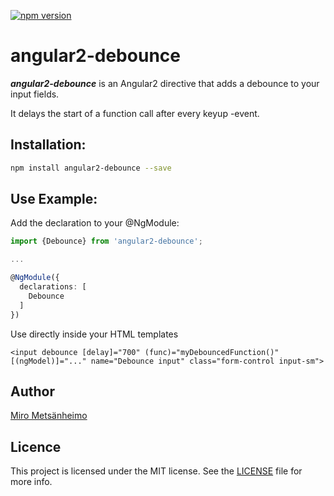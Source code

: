 [![npm version](https://badge.fury.io/js/angular2-debounce.svg)](https://badge.fury.io/js/angular2-debounce)

# angular2-debounce

***angular2-debounce*** is an Angular2 directive that adds a debounce to your input fields.

It delays the start of a function call after every keyup -event.

## Installation:

```bash
npm install angular2-debounce --save
```

## Use Example:

Add the declaration to your @NgModule:

```typescript
import {Debounce} from 'angular2-debounce';

...

@NgModule({
  declarations: [
    Debounce
  ]
})
```

Use directly inside your HTML templates

```
<input debounce [delay]="700" (func)="myDebouncedFunction()" [(ngModel)]="..." name="Debounce input" class="form-control input-sm">
```

## Author

[Miro Metsänheimo](https://miro.metsanheimo.fi)

## Licence

This project is licensed under the MIT license. See the [LICENSE](LICENSE) file for more info.
